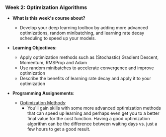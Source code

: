 ### Week 2: Optimization Algorithms

* **What is this week's course about?**
  * Develop your deep learning toolbox by adding more advanced optimizations, random minibatching, and learning rate decay scheduling to speed up your models.

* **Learning Objectives:**
  * Apply optimization methods such as (Stochastic) Gradient Descent, Momentum, RMSProp and Adam
  * Use random minibatches to accelerate convergence and improve optimization
  * Describe the benefits of learning rate decay and apply it to your optimization

* **Programming Assignements**:
  * [Optimization Methods](https://github.com/yifang-psu/Coursera_AI_ML_Courses/blob/main/Deep_Learning/ImprovingDeepNeuralNetworks/Week_2/Optimization_methods.ipynb):
    * You'll gain skills with some more advanced optimization methods that can speed up learning and perhaps even get you to a better final value for the cost function. Having a good optimization algorithm can be the difference between waiting days vs. just a few hours to get a good result. 
